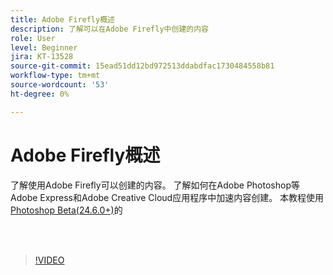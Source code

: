 ```yaml
---
title: Adobe Firefly概述
description: 了解可以在Adobe Firefly中创建的内容
role: User
level: Beginner
jira: KT-13528
source-git-commit: 15ead51dd12bd972513ddabdfac1730484558b81
workflow-type: tm+mt
source-wordcount: '53'
ht-degree: 0%

---
```


# Adobe Firefly概述

了解使用Adobe Firefly可以创建的内容。 了解如何在Adobe Photoshop等Adobe Express和Adobe Creative Cloud应用程序中加速内容创建。 本教程使用 [Photoshop Beta(24.6.0+)](https://helpx.adobe.com/x-productkb/global/creative-cloud-beta.html)的

<br> 

>[!VIDEO](https://video.tv.adobe.com/v/3420929?quality=12&learn=on&hidetitle=true)
